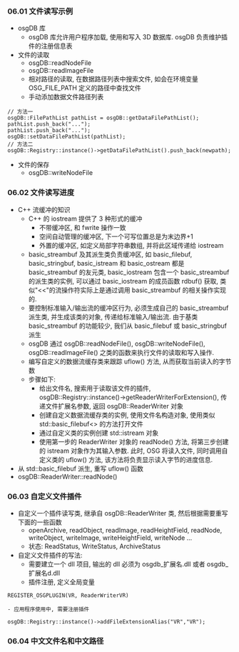 ### 06.01 文件读写示例
* osgDB 库
    - osgDB 库允许用户程序加载, 使用和写入 3D 数据库. osgDB 负责维护插件的注册信息表
* 文件的读取
    - osgDB::readNodeFile
    - osgDB::readImageFile
    - 相对路径的读取, 在数据路径列表中搜索文件, 如会在环境变量 OSG_FILE_PATH 定义的路径中查找文件
    - 手动添加数据文件路径列表
```
// 方法一
osgDB::FilePathList pathList = osgDB::getDataFilePathList();
pathList.push_back("...");
pathList.push_back("...");
osgDB::setDataFilePathList(pathList);
// 方法二
osgDB::Registry::instance()->getDataFilePathList().push_back(newpath);
```
* 文件的保存
    - osgDB::writeNodeFile

### 06.02 文件读写进度
* C++ 流缓冲的知识
    - C++ 的 iostream 提供了 3 种形式的缓冲
        - 不带缓冲区, 和 fwrite 操作一致
        - 空间自动管理的缓冲区, 下一个可写位置总是为末边界+1
        - 外置的缓冲区, 如定义局部字符串数组, 并将此区域传递给 iostream
    - basic_streambuf 及其派生类负责缓冲区, 如 basic_filebuf, basic_stringbuf, basic_istream 和 basic_ostream 都是 basic_streambuf 的友元类, basic_iostream 包含一个 basic_streambuf 的派生类的实例, 可以通过 basic_iostream 的成员函数 rdbuf() 获取, 类似"<<"的流操作符实际上是通过调用 basic_streambuf 的相关操作实现的.
    - 要控制标准输入/输出流的缓冲区行为, 必须生成自己的 basic_streambuf 派生类, 并生成该类的对象, 传递给标准输入/输出流. 由于基类 basic_streambuf 的功能较少, 我们从 basic_filebuf 或 basic_stringbuf 派生
    - osgDB 通过 osgDB::readNodeFile(), osgDB::writeNodeFile(), osgDB::readImageFile() 之类的函数来执行文件的读取和写入操作.
    - 编写自定义的数据流缓存类来跟踪 uflow() 方法, 从而获取当前读入的字节数
    - 步骤如下:
      - 给出文件名, 搜索用于读取该文件的插件, osgDB::Registry::instance()->getReaderWriterForExtension(), 传递文件扩展名参数, 返回 osgDB::ReaderWriter 对象
      - 创建自定义数据流缓存类的实例, 使用文件名构造对象, 使用类似 std::basic_filebuf<> 的方法打开文件
      - 通过自定义类的实例创建 std::istream 对象
      - 使用第一步的 ReaderWriter 对象的 readNode() 方法, 将第三步创建的 istream 对象作为其输入参数. 此时, OSG 将读入文件, 同时调用自定义类的 uflow() 方法, 该方法将负责显示读入字节的进度信息.
* 从 std::basic_filebuf 派生, 重写 uflow() 函数
* osgDB::ReaderWriter::readNode()

### 06.03 自定义文件插件
* 自定义一个插件读写类, 继承自 osgDB::ReaderWriter 类, 然后根据需要重写下面的一些函数
    - openArchive, readObject, readImage, readHeightField, readNode, writeObject, writeImage, writeHeightField, writeNode ...
    - 状态: ReadStatus, WriteStatus, ArchiveStatus
* 自定义文件插件的写法:
    - 需要建立一个 dll 项目, 输出的 dll 必须为 osgdb_扩展名.dll 或者 osgdb_扩展名d.dll
    - 插件注册, 定义全局变量
```
REGISTER_OSGPLUGIN(VR, ReaderWriterVR)
```
    - 应用程序使用中, 需要注册插件
```
osgDB::Registry::instance()->addFileExtensionAlias("VR","VR");
```

### 06.04 中文文件名和中文路径